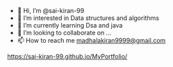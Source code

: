 - 👋 Hi, I’m @sai-kiran-99
- 👀 I’m interested in Data structures and algorithms
- 🌱 I’m currently learning Dsa and java
- 💞️ I’m looking to collaborate on ...
- 📫 How to reach me madhalakiran9999@gmail.com

<!---
sai-kiran-99/sai-kiran-99 is a ✨ special ✨ repository because its `README.md` (this file) appears on your GitHub profile.
You can click the Preview link to take a look at your changes.
--->
https://sai-kiran-99.github.io/MyPortfolio/
